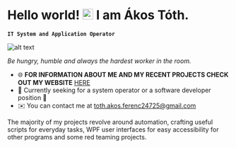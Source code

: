 # Hello world!&nbsp;<img src="https://github.com/TheDudeThatCode/TheDudeThatCode/blob/master/Assets/Earth.gif" width="24px"> I am Ákos Tóth.
**`IT System and Application Operator`**

![alt text](https://static1.s123-cdn-static-a.com/uploads/8677971/800_654bf7d9bb2d6_filter_654bf834d340f.jpg "My Hello World tatto")

*Be hungry, humble and always the hardest worker in the room.*

* 🌐  **FOR INFORMATION ABOUT ME AND MY RECENT PROJECTS CHECK OUT MY WEBSITE** [HERE](https://www.it-kalauz.com)
* 💼  Currently seeking for a system operator or a software developer position 👀
* ✉️  You can contact me at [toth.akos.ferenc24725@gmail.com](mailto:toth.akos.ferenc24725@gmail.com)

The majority of my projects revolve around automation, crafting useful scripts for everyday tasks, WPF user interfaces for easy accessibility for other programs and some red teaming projects.

